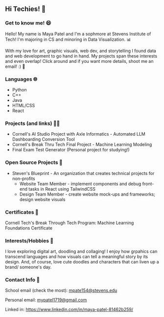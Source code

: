## Hi Techies! 👋

### Get to know me! 😄
Hello! My name is Maya Patel and I'm a sophmore at Stevens Institute of Tech! I'm majoring in CS and minoring in Data Visualization. 📊

With my love for art, graphic visuals, web dev, and storytelling I found data and web development to go hand in hand. My projects span these interests and even overlap!
Click around and if you want more details, shoot me an email! :) 📧
<!---
what you like, hope to pursue and how you got into it. 
-->

### Languages 🌐
- Python
- C++
- Java
- HTML/CSS 
- React

### Projects (and links) 👩‍💻
- Cornell's AI Studio Project with Axle Informatics - Automated LLM Dashboarding Conversion Tool
- Cornell's Break Thru Tech Final Project - Machine Learning Modeling 
- Final Exam Test Generator (Personal project for studying!)

### Open Source Projects 🌱
- Steven's Blueprint - An organization that creates technical projects for non-profits
  - Website Team Member - implement components and debug front-end tasks in React using TailwindCSS
  - Design Team Member - create website mock-ups and frameworks; design website visuals
 
### Certificates 📃
Cornell Tech's Break Through Tech Program: Machine Learning Foundations Certificate 

### Interests/Hobbies 🎨
I love exploring digital art, doodling and collaging! I enjoy how grpahics can transcend languages and how visuals can tell a meaningful story by its design. And, of course, love cute doodles and characters that can liven up a brand/ someone's day. 

### Contact Info 📱
School email (check the most): mpate154@stevens.edu

Personal email: mypatel1719@gmail.com

Linked in: https://www.linkedin.com/in/maya-patel-81462b259/

<!---
add website -->
<!---
git card stats from projects, certificates, open source projects (blueprint), TBD projects 
-->
